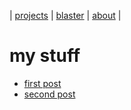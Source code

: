 | [projects](projects.md) | [blaster](blaster.md) | [about](about.md) |

# my stuff

* [first post](posts/2023.01.23.01.md)
* [second post](posts/2023.01.23.02.md)
